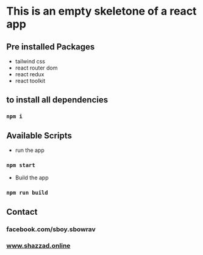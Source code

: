 # This is an empty skeletone of a react app

## Pre installed Packages
 - tailwind css
 - react router dom
 - react redux
 - react toolkit

 ## to install all dependencies
  ### `npm i`

## Available Scripts

- run the app
### `npm start`

- Build the app
### `npm run build`






## Contact 
### facebook.com/sboy.sbowrav
### www.shazzad.online